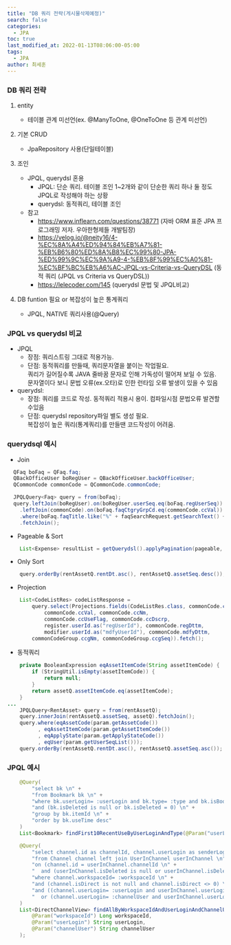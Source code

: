 ```yaml
---
title: "DB 쿼리 전략(게시물삭제예정)"
search: false
categories:
  - JPA
toc: true
last_modified_at: 2022-01-13T08:06:00-05:00
tags:
  - JPA
author: 최세훈
---
```


### DB 쿼리 전략

1. entity

   - 테이블 관계 미선언(ex. @ManyToOne, @OneToOne 등 관계 미선언)

2. 기본 CRUD

   - JpaRepository 사용(단일테이블)

3. 조인

   - JPQL, querydsl 혼용
     - JPQL: 단순 쿼리. 테이블 조인 1~2개와 같이 단순한 쿼리 하나 둘 정도 JPQL로 작성해야 하는 상황
     - querydsl: 동적쿼리, 테이블 조인
   - 참고
     - <https://www.inflearn.com/questions/38771> (자바 ORM 표준 JPA 프로그래밍 저자. 우아한형제들 개발팀장)
     - <https://velog.io/@neity16/4-%EC%8A%A4%ED%94%84%EB%A7%81-%EB%B6%80%ED%8A%B8%EC%99%80-JPA-%ED%99%9C%EC%9A%A9-4-%EB%8F%99%EC%A0%81-%EC%BF%BC%EB%A6%AC-JPQL-vs-Criteria-vs-QueryDSL> (동적 쿼리 (JPQL vs Criteria vs QueryDSL))
     - <https://lelecoder.com/145> (querydsl 문법 및 JPQL비교)

4. DB funtion 필요 or 복잡성이 높은 통계쿼리
   - JPQL, NATIVE 쿼리사용(@Query)

### JPQL vs querydsl 비교

- JPQL
  - 장점: 쿼리스트링 그대로 적용가능.
  - 단점: 동적쿼리를 만들때, 쿼리문자열을 붙이는 작업필요.  
    쿼리가 길어질수록 JAVA 줄바꿈 문자로 인해 가독성이 떨어져 보일 수 있음.  
    문자열이다 보니 문법 오류(ex.오타)로 인한 런타임 오류 발생이 있을 수 있음
- querydsl:
  - 장점: 쿼리를 코드로 작성. 동적쿼리 적용시 용이. 컴파일시점 문법오류 발견할수있음
  - 단점: querydsl repository파일 별도 생성 필요.  
    복잡성이 높은 쿼리(통계쿼리)를 만들땐 코드작성이 어려움.

### querydsql 예시

- Join

```java
  QFaq boFaq = QFaq.faq;
  QBackOfficeUser boRegUser = QBackOfficeUser.backOfficeUser;
  QCommonCode commonCode = QCommonCode.commonCode;

  JPQLQuery<Faq> query = from(boFaq);
  query.leftJoin(boRegUser).on(boRegUser.userSeq.eq(boFaq.regUserSeq))
    .leftJoin(commonCode).on(boFaq.faqCtgryGrpCd.eq(commonCode.ccVal))
    .where(boFaq.faqTitle.like("%" + faqSearchRequest.getSearchText() + "%"))
    .fetchJoin();
```

- Pageable & Sort

```java
    List<Expense> resultList = getQuerydsl().applyPagination(pageable, query).fetch();
```

- Only Sort

```java
    query.orderBy(rentAssetQ.rentDt.asc(), rentAssetQ.assetSeq.desc());
```

- Projection

```java
    List<CodeListRes> codeListResponse =
        query.select(Projections.fields(CodeListRes.class, commonCode.ccSeq,
            commonCode.ccVal, commonCode.ccNm,
            commonCode.ccUseFlag, commonCode.ccDscrp,
            register.userId.as("regUserId"), commonCode.regDttm,
            modifier.userId.as("mdfyUserId"), commonCode.mdfyDttm,
        commonCodeGroup.ccgNm, commonCodeGroup.ccgSeq)).fetch();
```

- 동적쿼리

```java
    private BooleanExpression eqAssetItemCode(String assetItemCode) {
        if (StringUtil.isEmpty(assetItemCode)) {
            return null;
        }
	    return assetQ.assetItemCode.eq(assetItemCode);
	}
...
	JPQLQuery<RentAsset> query = from(rentAssetQ);
	query.innerJoin(rentAssetQ.assetSeq, assetQ).fetchJoin();
	query.where(eqAssetCode(param.getAssetCode())
		  , eqAssetItemCode(param.getAssetItemCode())
		  , eqApplyState(param.getApplyStateCode())
		  , eqUser(param.getUserSeqList()));
	query.orderBy(rentAssetQ.rentDt.asc(), rentAssetQ.assetSeq.asc());
```

### JPQL 예시

```java
    @Query(
        "select bk \n" +
        "from Bookmark bk \n" +
        "where bk.userLogin= :userLogin and bk.type= :type and bk.isBookmark=0 \n" +
        "and (bk.isDeleted is null or bk.isDeleted = 0) \n" +
        "group by bk.itemId \n" +
        "order by bk.useTime desc"
    )
    List<Bookmark> findFirst10RecentUseByUserLoginAndType(@Param("userLogin") String userLogin, @Param("type") ItemType type);
```

```java
    @Query(
        "select channel.id as channelId, channel.userLogin as senderLogin, userInChannel.userLogin as toUserLogin \n" +
        "from Channel channel left join UserInChannel userInChannel \n" +
        "on (channel.id = userInChannel.channelId \n" +
        "  and (userInChannel.isDeleted is null or userInChannel.isDeleted= 0)) \n" +
        "where channel.workspaceId= :workspaceId \n" +
        "and (channel.isDirect is not null and channel.isDirect <> 0) \n" +
        "and ((channel.userLogin= :userLogin and userInChannel.userLogin= :channelUser) \n" +
        "  or (channel.userLogin= :channelUser and userInChannel.userLogin= :userLogin)) \n"
    )
    List<DirectChannelView> findAllByWorkspaceIdAndUserLoginAndChannelUser(
        @Param("workspaceId") Long workspaceId,
        @Param("userLogin") String userLogin,
        @Param("channelUser") String channelUser
    );

```
